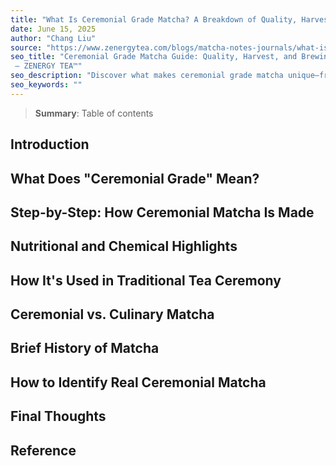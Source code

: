 ```yaml
---
title: "What Is Ceremonial Grade Matcha? A Breakdown of Quality, Harvest, and Use"
date: June 15, 2025
author: "Chang Liu"
source: "https://www.zenergytea.com/blogs/matcha-notes-journals/what-is-ceremonial-grade-matcha-a-breakdown-of-quality-harvest-and-use"
seo_title: "Ceremonial Grade Matcha Guide: Quality, Harvest, and Brewing Rituals
 – ZENERGY TEA™"
seo_description: "Discover what makes ceremonial grade matcha unique—from shade-grown harvests to traditional stone milling. Learn how to identify high-quality matcha and brew it the right way."
seo_keywords: ""
---
```

> **Summary**:
> Table of contents

## Introduction
## What Does "Ceremonial Grade" Mean?
## Step-by-Step: How Ceremonial Matcha Is Made
## Nutritional and Chemical Highlights
## How It's Used in Traditional Tea Ceremony
## Ceremonial vs. Culinary Matcha
## Brief History of Matcha
## How to Identify Real Ceremonial Matcha
## Final Thoughts
## Reference